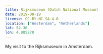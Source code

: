 ```yaml
---
title: Rijksmuseum (Dutch National Museum)
date: 2019-08-18
license: CC-BY-NC-SA-4.0
location: ["Amsterdam", "Netherlands"]
lat: 52.36
lon: 4.885278
---
```


My visit to the Rijksmuseum in Amsterdam.
